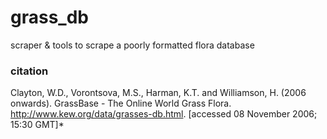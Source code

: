 # grass_db
scraper & tools to scrape a poorly formatted flora database


### citation

Clayton, W.D., Vorontsova, M.S., Harman, K.T. and Williamson, H. (2006 onwards). GrassBase - The Online World Grass Flora. http://www.kew.org/data/grasses-db.html. [accessed 08 November 2006; 15:30 GMT]*
